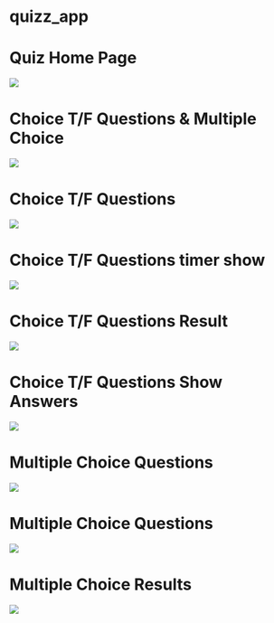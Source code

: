 # quizz_app
# Quiz Home Page
<img src="https://github.com/naeem92/MobileApplication/blob/main/quizz_app/ss/Quiz1.jpeg">

# Choice T/F Questions & Multiple Choice

<img src="https://github.com/naeem92/MobileApplication/blob/main/quizz_app/ss/Quiz2.jpeg">

# Choice T/F Questions

<img src="https://github.com/naeem92/MobileApplication/blob/main/quizz_app/ss/Quiz4.jpeg">

# Choice T/F Questions timer show

<img src="https://github.com/naeem92/MobileApplication/blob/main/quizz_app/ss/Quiz3.jpeg">

# Choice T/F Questions Result

<img src="https://github.com/naeem92/MobileApplication/blob/main/quizz_app/ss/Quiz5.jpeg">

# Choice T/F Questions Show Answers

<img src="https://github.com/naeem92/MobileApplication/blob/main/quizz_app/ss/Quiz6.jpeg">

# Multiple Choice Questions

<img src="https://github.com/naeem92/MobileApplication/blob/main/quizz_app/ss/Quiz7.jpeg">

# Multiple Choice Questions

<img src="https://github.com/naeem92/MobileApplication/blob/main/quizz_app/ss/Quiz8.jpeg">

# Multiple Choice Results

<img src="https://github.com/naeem92/MobileApplication/blob/main/quizz_app/ss/Quiz9.jpeg">


